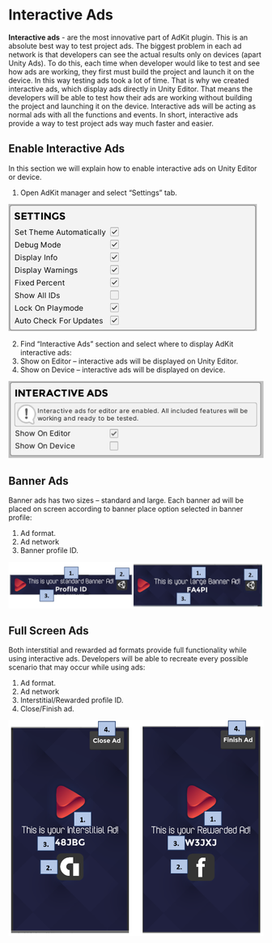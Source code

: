 # Interactive Ads

**Interactive ads** - are the most innovative part of AdKit plugin. This is an absolute best way to test project ads. The biggest problem in each ad network is that developers can see the actual results only on devices (apart Unity Ads). To do this, each time when developer would like to test and see how ads are working, they first must build the project and launch it on the device. In this way testing ads took a lot of time. That is why we created interactive ads, which display ads directly in Unity Editor. That means the developers will be able to test how their ads are working without building the project and launching it on the device. Interactive ads will be acting as normal ads with all the functions and events. In short, interactive ads provide a way to test project ads way much faster and easier.

## Enable Interactive Ads

In this section we will explain how to enable interactive ads on Unity Editor or device.

1.	Open AdKit manager and select “Settings” tab.

![Settings](/images/settings/2.png ":size=400 :class=center")

2.	Find “Interactive Ads” section and select where to display AdKit interactive ads:
  1.	Show on Editor – interactive ads will be displayed on Unity Editor.
  2.	Show on Device – interactive ads will be displayed on device.

![Interactive Ads Section](/images/interactive-ads/1.png ":size=400 :class=center")

## Banner Ads ‎

Banner ads has two sizes – standard and large. Each banner ad will be placed on screen according to banner place option selected in banner profile:
1.	Ad format.
2.	Ad network
3.	Banner profile ID.

![Banner Interactive Ads](/images/interactive-ads/2.png ":size=600 :class=center")

## Full Screen Ads

Both interstitial and rewarded ad formats provide full functionality while using interactive ads. Developers will be able to recreate every possible scenario that may occur while using ads:
1.	Ad format.
2.	Ad network
3.	Interstitial/Rewarded profile ID.
4.	Close/Finish ad.

![Full Screen Interactive Ads](/images/interactive-ads/3.png ":size=400 :class=center")